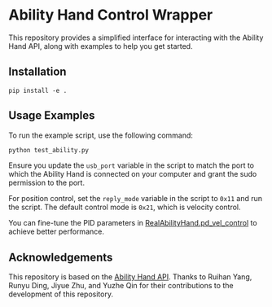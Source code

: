 # Ability Hand Control Wrapper

This repository provides a simplified interface for interacting with the Ability Hand API, along with examples to help you get started.

## Installation

```
pip install -e .
```

## Usage Examples
To run the example script, use the following command:

```bash
python test_ability.py
```
Ensure you update the `usb_port` variable in the script to match the port to which the Ability Hand is connected on your computer and grant the sudo permission to the port.

For position control, set the `reply_mode` variable in the script to `0x11` and run the script. The default control mode is `0x21`, which is velocity control.

You can fine-tune the PID parameters in [RealAbilityHand.pd_vel_control](./ability_hand/hand_control.py) to achieve better performance.

## Acknowledgements
This repository is based on the [Ability Hand API](https://github.com/psyonicinc/ability-hand-api). Thanks to Ruihan Yang, Runyu Ding, Jiyue Zhu, and Yuzhe Qin for their contributions to the development of this repository.